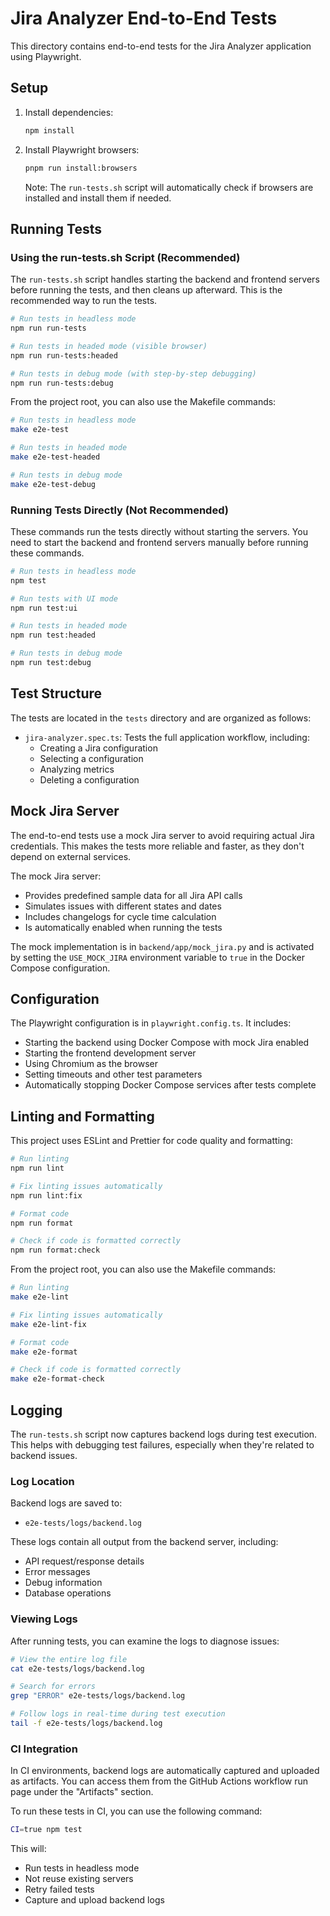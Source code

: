 # Jira Analyzer End-to-End Tests

This directory contains end-to-end tests for the Jira Analyzer application using Playwright.

## Setup

1. Install dependencies:

   ```bash
   npm install
   ```

2. Install Playwright browsers:

   ```bash
   pnpm run install:browsers
   ```

   Note: The `run-tests.sh` script will automatically check if browsers are installed and install them if needed.

## Running Tests

### Using the run-tests.sh Script (Recommended)

The `run-tests.sh` script handles starting the backend and frontend servers before running the tests, and then cleans up afterward. This is the recommended way to run the tests.

```bash
# Run tests in headless mode
npm run run-tests

# Run tests in headed mode (visible browser)
npm run run-tests:headed

# Run tests in debug mode (with step-by-step debugging)
npm run run-tests:debug
```

From the project root, you can also use the Makefile commands:

```bash
# Run tests in headless mode
make e2e-test

# Run tests in headed mode
make e2e-test-headed

# Run tests in debug mode
make e2e-test-debug
```

### Running Tests Directly (Not Recommended)

These commands run the tests directly without starting the servers. You need to start the backend and frontend servers manually before running these commands.

```bash
# Run tests in headless mode
npm test

# Run tests with UI mode
npm run test:ui

# Run tests in headed mode
npm run test:headed

# Run tests in debug mode
npm run test:debug
```

## Test Structure

The tests are located in the `tests` directory and are organized as follows:

- `jira-analyzer.spec.ts`: Tests the full application workflow, including:
  - Creating a Jira configuration
  - Selecting a configuration
  - Analyzing metrics
  - Deleting a configuration

## Mock Jira Server

The end-to-end tests use a mock Jira server to avoid requiring actual Jira credentials. This makes the tests more reliable and faster, as they don't depend on external services.

The mock Jira server:

- Provides predefined sample data for all Jira API calls
- Simulates issues with different states and dates
- Includes changelogs for cycle time calculation
- Is automatically enabled when running the tests

The mock implementation is in `backend/app/mock_jira.py` and is activated by setting the `USE_MOCK_JIRA` environment variable to `true` in the Docker Compose configuration.

## Configuration

The Playwright configuration is in `playwright.config.ts`. It includes:

- Starting the backend using Docker Compose with mock Jira enabled
- Starting the frontend development server
- Using Chromium as the browser
- Setting timeouts and other test parameters
- Automatically stopping Docker Compose services after tests complete

## Linting and Formatting

This project uses ESLint and Prettier for code quality and formatting:

```bash
# Run linting
npm run lint

# Fix linting issues automatically
npm run lint:fix

# Format code
npm run format

# Check if code is formatted correctly
npm run format:check
```

From the project root, you can also use the Makefile commands:

```bash
# Run linting
make e2e-lint

# Fix linting issues automatically
make e2e-lint-fix

# Format code
make e2e-format

# Check if code is formatted correctly
make e2e-format-check
```

## Logging

The `run-tests.sh` script now captures backend logs during test execution. This helps with debugging test failures, especially when they're related to backend issues.

### Log Location

Backend logs are saved to:

- `e2e-tests/logs/backend.log`

These logs contain all output from the backend server, including:

- API request/response details
- Error messages
- Debug information
- Database operations

### Viewing Logs

After running tests, you can examine the logs to diagnose issues:

```bash
# View the entire log file
cat e2e-tests/logs/backend.log

# Search for errors
grep "ERROR" e2e-tests/logs/backend.log

# Follow logs in real-time during test execution
tail -f e2e-tests/logs/backend.log
```

### CI Integration

In CI environments, backend logs are automatically captured and uploaded as artifacts. You can access them from the GitHub Actions workflow run page under the "Artifacts" section.

To run these tests in CI, you can use the following command:

```bash
CI=true npm test
```

This will:

- Run tests in headless mode
- Not reuse existing servers
- Retry failed tests
- Capture and upload backend logs
